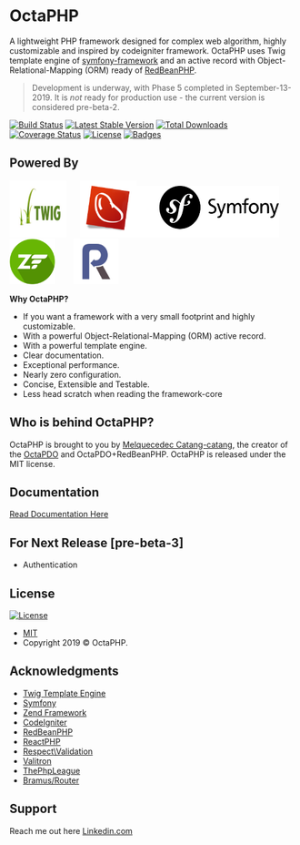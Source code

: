 # OctaPHP
A lightweight PHP framework designed for complex web algorithm, highly customizable and inspired by codeigniter framework. OctaPHP uses Twig template engine of [symfony-framework](https://twig.symfony.com/) and 
an active record with Object-Relational-Mapping (ORM) ready of [RedBeanPHP](https://redbeanphp.com/index.php).

> Development is underway, with Phase 5 completed in September-13-2019. It is *not* ready for production use - the current version is considered pre-beta-2.

[![Build Status](https://travis-ci.org/synestergates788/OctaPHP.svg?branch=master)](https://travis-ci.org/synestergates788/OctaPHP)
[![Latest Stable Version](https://poser.pugx.org/octa-php/octa-php/v/stable)](https://packagist.org/packages/octa-php/octa-php)
[![Total Downloads](https://poser.pugx.org/octa-php/octa-php/downloads)](https://packagist.org/packages/octa-php/octa-php)
[![Coverage Status](http://img.shields.io/coveralls/badges/badgerbadgerbadger.svg?style=flat-square)](https://coveralls.io/r/badges/badgerbadgerbadger)
[![License](https://poser.pugx.org/octa-php/octa-php/license)](https://packagist.org/packages/octa-php/octa-php)
[![Badges](http://img.shields.io/:badges-7/10-ff6799.svg?style=flat-square)](https://github.com/badges/badgerbadgerbadger)

## Powered By
<img src="docs-img/twig.jpg" width="100" height="100">&nbsp;&nbsp;&nbsp;&nbsp;&nbsp;&nbsp;<img src="docs-img/redbeanphp.png" width="100" height="100"><img src="docs-img/symfony.png" width="250" height="90">&nbsp;&nbsp;&nbsp;&nbsp;&nbsp;&nbsp;<img src="docs-img/zend.png" width="80" height="80">&nbsp;&nbsp;&nbsp;&nbsp;&nbsp;&nbsp;&nbsp;&nbsp;<img src="docs-img/reactphp.png" width="80" height="80">

__Why OctaPHP?__
- If you want a framework with a very small footprint and highly customizable.
- With a powerful Object-Relational-Mapping (ORM) active record.
- With a powerful template engine.
- Clear documentation.
- Exceptional performance.
- Nearly zero configuration.
- Concise, Extensible and Testable.
- Less head scratch when reading the framework-core

## Who is behind OctaPHP?
OctaPHP is brought to you by [Melquecedec Catang-catang](https://www.linkedin.com/in/melquecedec-catang-catang), the creator of the [OctaPDO](https://github.com/synestergates788/OctaPDO) and OctaPDO+RedBeanPHP. OctaPHP is released under the MIT license. 

## Documentation
[Read Documentation Here](https://synestergates788.github.io/octaphp.github.io/)

## For Next Release [pre-beta-3]
* Authentication

## License
[![License](http://img.shields.io/:license-mit-blue.svg?style=flat-square)](http://badges.mit-license.org)
- [MIT](LICENSE.md)
- Copyright 2019 © OctaPHP.

## Acknowledgments
* [Twig Template Engine](https://twig.symfony.com/)
* [Symfony](https://twig.symfony.com/)
* [Zend Framework](https://framework.zend.com/)
* [CodeIgniter](https://www.codeigniter.com/)
* [RedBeanPHP](https://redbeanphp.com/index.php)
* [ReactPHP](https://reactphp.org/)
* [Respect\Validation](https://respect-validation.readthedocs.io)
* [Valitron](https://github.com/vlucas/valitron)
* [ThePhpLeague](https://thephpleague.com/)
* [Bramus/Router](https://github.com/bramus/router)

## Support
Reach me out here [Linkedin.com](https://www.linkedin.com/in/melquecedec-catang-catang)